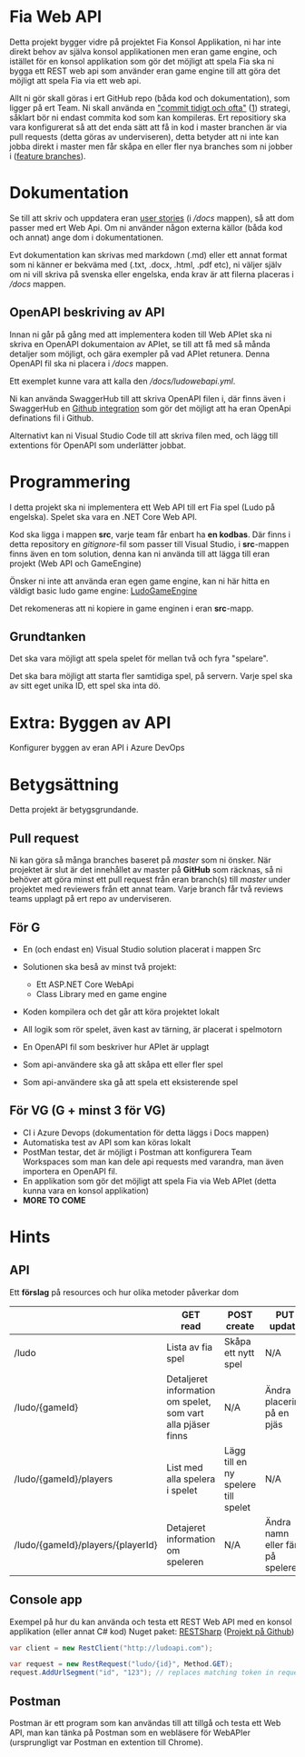 # Fia Web API

Detta projekt bygger vidre på projektet Fia Konsol Applikation, ni har inte direkt behov av själva konsol applikationen men eran game engine, och istället för en konsol applikation som gör det möjligt att spela Fia ska ni bygga ett REST web api som använder eran game engine till att göra det möjligt att spela Fia via ett web api.

Allt ni gör skall göras i ert GitHub repo (båda kod och dokumentation), som ligger på ert Team. Ni skall använda en ["commit tidigt och ofta"](https://blog.codinghorror.com/check-in-early-check-in-often/) ([1](https://sethrobertson.github.io/GitBestPractices/)) strategi, såklart bör ni endast commita kod som kan kompileras.
Ert repositiory ska vara konfigurerat så att det enda sätt att få in kod i master branchen är via pull requests (detta göras av underviseren), detta betyder att ni inte kan jobba direkt i master men får skåpa en eller fler nya branches som ni jobber i ([feature branches](https://paulhammant.com/2013/04/05/what-is-trunk-based-development/)).

# Dokumentation

Se till att skriv och uppdatera eran [user stories](https://www.mountaingoatsoftware.com/agile/user-stories) (i */docs* mappen), så att dom passer med ert Web Api. Om ni använder någon externa källor (båda kod och annat) ange dom i dokumentationen.

Evt dokumentation kan skrivas med markdown (.md) eller ett annat format som ni känner er bekväma med (.txt, .docx, .html, .pdf etc), ni väljer själv om ni vill skriva på svenska eller engelska, enda krav är att filerna placeras i */docs* mappen.

## OpenAPI beskriving av API

Innan ni går på gång med att implementera koden till Web APIet ska ni skriva en OpenAPI dokumentaion av APIet, se till att få med så månda detaljer som möjligt, och gära exempler på vad APIet retunera. Denna OpenAPI fil ska ni placera i */docs* mappen.

Ett exemplet kunne vara att kalla den */docs/ludowebapi.yml*.

Ni kan använda SwaggerHub till att skriva OpenAPI filen i, där finns även i SwaggerHub en [Github integration](https://app.swaggerhub.com/help/integrations/github-sync) som gör det möjligt att ha eran OpenApi definations fil i Github.

Alternativt kan ni Visual Studio Code till att skriva filen med, och lägg till extentions för OpenAPI som underlätter jobbat.

# Programmering
I detta projekt ska ni implementera ett Web API till ert Fia spel (Ludo på engelska). Spelet ska vara en .NET Core Web API.

Kod ska ligga i mappen **src**, varje team får enbart ha **en kodbas**. Där finns i detta repository en *gitignore*-fil som passer till Visual Studio, i **src**-mappen finns även en tom solution, denna kan ni använda till att lägga till eran projekt (Web API och GameEngine)

Önsker ni inte att använda eran egen game engine, kan ni här hitta en väldigt basic ludo game engine: [LudoGameEngine](https://github.com/skjohansen/LudoGameEngine)

Det rekomeneras att ni kopiere in game enginen i eran **src**-mapp.

## Grundtanken 
Det ska vara möjligt att spela spelet för mellan två och fyra "spelare".

Det ska bara möjligt att starta fler samtidiga spel, på servern. Varje spel ska av sitt eget unika ID, ett spel ska inta dö.

# Extra: Byggen av API

Konfigurer byggen av eran API i Azure DevOps

# Betygsättning
Detta projekt är betygsgrundande.

## Pull request
Ni kan göra så många branches baseret på *master* som ni önsker. När projektet är slut är det innehållet av master på **GitHub** som räcknas, så ni behöver att göra minst ett pull request från eran branch(s) till *master* under projektet med reviewers från ett annat team. Varje branch får två reviews teams upplagt på ert repo av underviseren.

## För G
* En (och endast en) Visual Studio solution placerat i mappen Src
* Solutionen ska beså av minst två projekt:
  * Ett ASP.NET Core WebApi
  * Class Library med en game engine

* Koden kompilera och det går att köra projektet lokalt
* All logik som rör spelet, även kast av tärning, är placerat i spelmotorn
* En OpenAPI fil som beskriver hur APIet är upplagt
* Som api-användere ska gå att skåpa ett eller fler spel
* Som api-användere ska gå att spela ett eksisterende spel

## För VG (G + minst 3 för VG)
* CI i Azure Devops (dokumentation för detta läggs i Docs mappen)
* Automatiska test av API som kan köras lokalt
* PostMan testar, det är möjligt i Postman att konfigurera Team Workspaces som man kan dele api requests med varandra, man även importera en OpenAPI fil. 
* En applikation som gör det möjligt att spela Fia via Web APIet (detta kunna vara en konsol applikation)
* **MORE TO COME**

# Hints
## API 
Ett **förslag** på resources och hur olika metoder påverkar dom

|                                   | GET<br />read                                                | POST<br />create                    | PUT<br />update                   | DELETE<br />delete |
| --------------------------------- | ------------------------------------------------------------ | ----------------------------------- | --------------------------------- | ------------------ |
| /ludo                             | Lista av fia spel                                            | Skåpa ett nytt spel                 | N/A                               | N/A                |
| /ludo/{gameId}                    | Detaljeret information om spelet, som vart alla pjäser finns | N/A                                 | Ändra placering på en pjäs        | Ta bort ett spel   |
| /ludo/{gameId}/players            | List med alla spelera i spelet                               | Lägg till en ny spelere till spelet | N/A                               | N/A                |
| /ludo/{gameId}/players/{playerId} | Detajeret information om speleren                            | N/A                                 | Ändra namn eller färg på speleren | Ta bort speleren   |

## Console app

Exempel på hur du kan använda och testa ett REST Web API med en konsol applikation (eller annat C# kod)
Nuget paket: [RESTSharp](https://www.nuget.org/packages/RestSharp/) ([Projekt på Github](https://github.com/restsharp/RestSharp))

```csharp
var client = new RestClient("http://ludoapi.com");

var request = new RestRequest("ludo/{id}", Method.GET);
request.AddUrlSegment("id", "123"); // replaces matching token in request.Resource
```

## Postman

Postman är ett program som kan användas till att tillgå och testa ett Web API, man kan tänka på Postman som en webläsere för WebAPIer (ursprungligt var Postman en extention till Chrome).